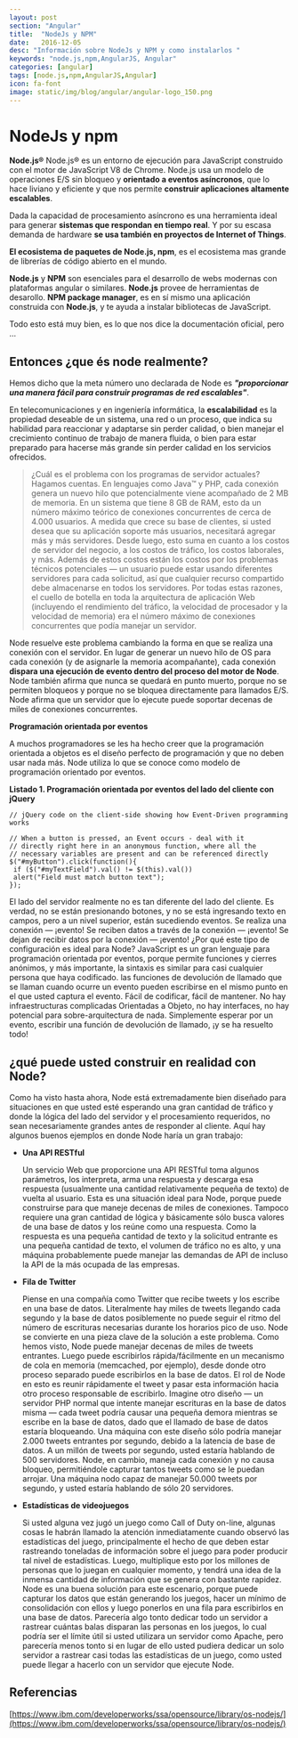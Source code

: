 ```yaml
---
layout: post
section: "Angular"
title:  "NodeJs y NPM"
date:   2016-12-05
desc: "Información sobre NodeJs y NPM y como instalarlos "
keywords: "node.js,npm,AngularJS, Angular"
categories: [angular]
tags: [node.js,npm,AngularJS,Angular]
icon: fa-font
image: static/img/blog/angular/angular-logo_150.png
---
```


# NodeJs y npm #

**Node.js®** Node.js® es un entorno de ejecución para JavaScript construido con el motor de JavaScript V8 de Chrome. Node.js usa un modelo de operaciones E/S sin bloqueo y **orientado a eventos asíncronos**, que lo hace liviano y eficiente y que nos permite **construir aplicaciones altamente escalables**.

Dada la capacidad de procesamiento asíncrono es una herramienta ideal para generar **sistemas que respondan en tiempo real**. Y por su escasa demanda de hardware **se usa también en proyectos de Internet of Things**.

**El ecosistema de paquetes de Node.js, npm**, es el ecosistema mas grande de librerías de código abierto en el mundo.

**Node.js** y **NPM** son esenciales para el desarrollo de webs modernas con plataformas angular o similares. **Node.js** provee de herramientas de desarollo. **NPM package manager**, es en sí mismo una aplicación construida con **Node.js**, y te ayuda a instalar bibliotecas de JavaScript.

Todo esto está muy bien, es lo que nos dice la documentación oficial, pero ...

## Entonces ¿que és node realmente? ##
<!--more-->
Hemos dicho que la meta número uno declarada de Node es ***"proporcionar una manera fácil para construir programas de red escalables"***.

En telecomunicaciones y en ingeniería informática, la **escalabilidad** es la propiedad deseable de un sistema, una red o un proceso, que indica su habilidad para reaccionar y adaptarse sin perder calidad, o bien manejar el crecimiento continuo de trabajo de manera fluida, o bien para estar preparado para hacerse más grande sin perder calidad en los servicios ofrecidos.

> ¿Cuál es el problema con los programas de servidor actuales? Hagamos cuentas. En lenguajes como Java™ y PHP, cada conexión genera un nuevo hilo que potencialmente viene acompañado de 2 MB de memoria. En un sistema que tiene 8 GB de RAM, esto da un número máximo teórico de conexiones concurrentes de cerca de 4.000 usuarios. A medida que crece su base de clientes, si usted desea que su aplicación soporte más usuarios, necesitará agregar más y más servidores. Desde luego, esto suma en cuanto a los costos de servidor del negocio, a los costos de tráfico, los costos laborales, y más. Además de estos costos están los costos por los problemas técnicos potenciales — un usuario puede estar usando diferentes servidores para cada solicitud, así que cualquier recurso compartido debe almacenarse en todos los servidores. Por todas estas razones, el cuello de botella en toda la arquitectura de aplicación Web (incluyendo el rendimiento del tráfico, la velocidad de procesador y la velocidad de memoria) era el número máximo de conexiones concurrentes que podía manejar un servidor.

Node resuelve este problema cambiando la forma en que se realiza una conexión con el servidor. En lugar de generar un nuevo hilo de OS para cada conexión (y de asignarle la memoria acompañante), cada conexión **dispara una ejecución de evento dentro del proceso del motor de Node**. Node también afirma que nunca se quedará en punto muerto, porque no se permiten bloqueos y porque no se bloquea directamente para llamados E/S. Node afirma que un servidor que lo ejecute puede soportar decenas de miles de conexiones concurrentes.

**Programación orientada por eventos**

A muchos programadores se les ha hecho creer que la programación orientada a objetos es el diseño perfecto de programación y que no deben usar nada más. Node utiliza lo que se conoce como modelo de programación orientado por eventos.

**Listado 1. Programación orientada por eventos del lado del cliente con jQuery**

    // jQuery code on the client-side showing how Event-Driven programming works
    
    // When a button is pressed, an Event occurs - deal with it
    // directly right here in an anonymous function, where all the
    // necessary variables are present and can be referenced directly
    $("#myButton").click(function(){
     if ($("#myTextField").val() != $(this).val())
     alert("Field must match button text");
    });

El lado del servidor realmente no es tan diferente del lado del cliente. Es verdad, no se están presionando botones, y no se está ingresando texto en campos, pero a un nivel superior, están sucediendo eventos. Se realiza una conexión — ¡evento! Se reciben datos a través de la conexión — ¡evento! Se dejan de recibir datos por la conexión — ¡evento!
¿Por qué este tipo de configuración es ideal para Node? JavaScript es un gran lenguaje para programación orientada por eventos, porque permite funciones y cierres anónimos, y más importante, la sintaxis es similar para casi cualquier persona que haya codificado. las funciones de devolución de llamado que se llaman cuando ocurre un evento pueden escribirse en el mismo punto en el que usted captura el evento. Fácil de codificar, fácil de mantener. No hay infraestructuras complicadas Orientadas a Objeto, no hay interfaces, no hay potencial para sobre-arquitectura de nada. Simplemente esperar por un evento, escribir una función de devolución de llamado, ¡y se ha resuelto todo!

## ¿qué puede usted construir en realidad con Node? ##

Como ha visto hasta ahora, Node está extremadamente bien diseñado para situaciones en que usted esté esperando una gran cantidad de tráfico y donde la lógica del lado del servidor y el procesamiento requeridos, no sean necesariamente grandes antes de responder al cliente. Aquí hay algunos buenos ejemplos en donde Node haría un gran trabajo:

- **Una API RESTful**

	Un servicio Web que proporcione una API RESTful toma algunos parámetros, los interpreta, arma una respuesta y descarga esa respuesta (usualmente una cantidad relativamente pequeña de texto) de vuelta al usuario. Esta es una situación ideal para Node, porque puede construirse para que maneje decenas de miles de conexiones. Tampoco requiere una gran cantidad de lógica y básicamente sólo busca valores de una base de datos y los reúne como una respuesta. Como la respuesta es una pequeña cantidad de texto y la solicitud entrante es una pequeña cantidad de texto, el volumen de tráfico no es alto, y una máquina probablemente puede manejar las demandas de API de incluso la API de la más ocupada de las empresas.

- **Fila de Twitter**

	Piense en una compañía como Twitter que recibe tweets y los escribe en una base de datos. Literalmente hay miles de tweets llegando cada segundo y la base de datos posiblemente no puede seguir el ritmo del número de escrituras necesarias durante los horarios pico de uso. Node se convierte en una pieza clave de la solución a este problema. Como hemos visto, Node puede manejar decenas de miles de tweets entrantes. Luego puede escribirlos rápida/fácilmente en un mecanismo de cola en memoria (memcached, por ejemplo), desde donde otro proceso separado puede escribirlos en la base de datos. El rol de Node en esto es reunir rápidamente el tweet y pasar esta información hacia otro proceso responsable de escribirlo. Imagine otro diseño — un servidor PHP normal que intente manejar escrituras en la base de datos misma — cada tweet podría causar una pequeña demora mientras se escribe en la base de datos, dado que el llamado de base de datos estaría bloqueando. Una máquina con este diseño sólo podría manejar 2.000 tweets entrantes por segundo, debido a la latencia de base de datos. A un millón de tweets por segundo, usted estaría hablando de 500 servidores. Node, en cambio, maneja cada conexión y no causa bloqueo, permitiéndole capturar tantos tweets como se le puedan arrojar. Una máquina nodo capaz de manejar 50.000 tweets por segundo, y usted estaría hablando de sólo 20 servidores.

- **Estadísticas de videojuegos**

	Si usted alguna vez jugó un juego como Call of Duty on-line, algunas cosas le habrán llamado la atención inmediatamente cuando observó las estadísticas del juego, principalmente el hecho de que deben estar rastreando toneladas de información sobre el juego para poder producir tal nivel de estadísticas. Luego, multiplique esto por los millones de personas que lo juegan en cualquier momento, y tendrá una idea de la inmensa cantidad de información que se genera con bastante rapidez. Node es una buena solución para este escenario, porque puede capturar los datos que están generando los juegos, hacer un mínimo de consolidación con ellos y luego ponerlos en una fila para escribirlos en una base de datos. Parecería algo tonto dedicar todo un servidor a rastrear cuántas balas disparan las personas en los juegos, lo cual podría ser el límite útil si usted utilizara un servidor como Apache, pero parecería menos tonto si en lugar de ello usted pudiera dedicar un solo servidor a rastrear casi todas las estadísticas de un juego, como usted puede llegar a hacerlo con un servidor que ejecute Node.

## Referencias ##

[https://www.ibm.com/developerworks/ssa/opensource/library/os-nodejs/](https://www.ibm.com/developerworks/ssa/opensource/library/os-nodejs/)